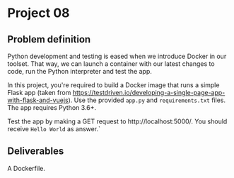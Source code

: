 # Project 08

## Problem definition

Python development and testing is eased when we introduce Docker in our toolset. That way, we can launch a container with our latest changes to code, run the Python interpreter and test the app.

In this project, you're required to build a Docker image that runs a simple Flask app (taken from https://testdriven.io/developing-a-single-page-app-with-flask-and-vuejs). Use the provided `app.py` and `requirements.txt` files. The app requires Python 3.6+.

Test the app by making a GET request to http://localhost:5000/. You should receive `Hello World` as answer.`


## Deliverables

A Dockerfile.
